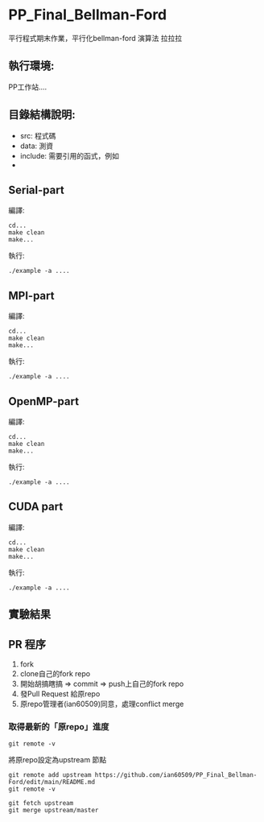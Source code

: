 # PP_Final_Bellman-Ford
平行程式期末作業，平行化bellman-ford 演算法
拉拉拉
## 執行環境:
PP工作站....


## 目錄結構說明:
* src: 程式碼
* data: 測資
* include: 需要引用的函式，例如
* 

## Serial-part
編譯:
```
cd...
make clean
make...
```

執行:
```
./example -a ....
```

## MPI-part
編譯:
```
cd...
make clean
make...
```

執行:
```
./example -a ....
```

## OpenMP-part
編譯:
```
cd...
make clean
make...
```

執行:
```
./example -a ....
```

## CUDA part
編譯:
```
cd...
make clean
make...
```

執行:
```
./example -a ....
```
## 實驗結果

## PR 程序
1. fork
2. clone自己的fork repo
3. 開始胡搞瞎搞 => commit => push上自己的fork repo
4. 發Pull Request 給原repo
5. 原repo管理者(ian60509)同意，處理conflict merge

### 取得最新的「原repo」進度
```
git remote -v
```

將原repo設定為upstream 節點
```
git remote add upstream https://github.com/ian60509/PP_Final_Bellman-Ford/edit/main/README.md
git remote -v
```

```
git fetch upstream
git merge upstream/master

```

